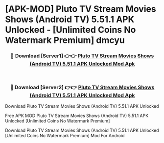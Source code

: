 # [APK-MOD] Pluto TV  Stream Movies Shows (Android TV) 5.51.1 APK Unlocked - [Unlimited Coins No Watermark Premium] dmcyu



<div align="center">
<h3>🔴 Download [Server1] 👉👉 <a href="https://momento.my/?title=Pluto_TV__Stream_Movies_Shows_(Android_TV)_5.51.1_APK_Unlocked">Pluto TV  Stream Movies Shows (Android TV) 5.51.1 APK Unlocked Mod Apk</a></h3><br>

<h3>🔴 Download [Server2] 👉👉 <a href="https://momento.my/?title=Pluto_TV__Stream_Movies_Shows_(Android_TV)_5.51.1_APK_Unlocked">Pluto TV  Stream Movies Shows (Android TV) 5.51.1 APK Unlocked Mod Apk</a></h3>
</div>



Download Pluto TV  Stream Movies Shows (Android TV) 5.51.1 APK Unlocked 

Free APK MOD Pluto TV  Stream Movies Shows (Android TV) 5.51.1 APK Unlocked [Unlimited Coins No Watermark Premium]

Download Pluto TV  Stream Movies Shows (Android TV) 5.51.1 APK Unlocked [Unlimited Coins No Watermark Premium] Mod For Android
